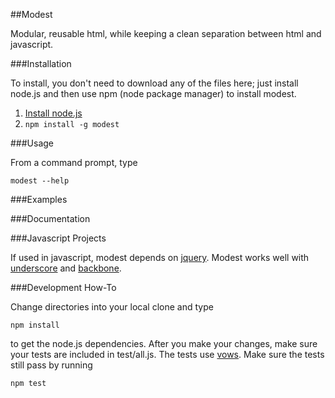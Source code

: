 ##Modest

Modular, reusable html, while keeping a clean separation between html and javascript.

###Installation

To install, you don't need to download any of the files here; just install node.js and then use npm (node package manager) to install modest.

1. [Install node.js](http://nodejs.org/#download)
2. ``npm install -g modest``

###Usage

From a command prompt, type

    modest --help

###Examples

###Documentation

###Javascript Projects

If used in javascript, modest depends on [jquery](http://jquery.com).  Modest works well with [underscore](https://github.com/documentcloud/underscore) and [backbone](https://github.com/documentcloud/backbone).

###Development How-To

Change directories into your local clone and type

    npm install

to get the node.js dependencies.  After you make your changes, make sure your tests are included in test/all.js.  The tests use [vows](http://vowsjs.org).  Make sure the tests still pass by running

    npm test

